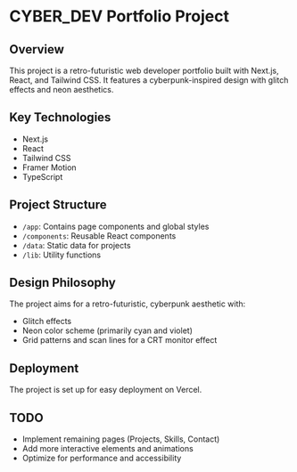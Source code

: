 # CYBER_DEV Portfolio Project

## Overview
This project is a retro-futuristic web developer portfolio built with Next.js, React, and Tailwind CSS. It features a cyberpunk-inspired design with glitch effects and neon aesthetics.

## Key Technologies
- Next.js
- React
- Tailwind CSS
- Framer Motion
- TypeScript

## Project Structure
- `/app`: Contains page components and global styles
- `/components`: Reusable React components
- `/data`: Static data for projects
- `/lib`: Utility functions

## Design Philosophy
The project aims for a retro-futuristic, cyberpunk aesthetic with:
- Glitch effects
- Neon color scheme (primarily cyan and violet)
- Grid patterns and scan lines for a CRT monitor effect

## Deployment
The project is set up for easy deployment on Vercel.

## TODO
- Implement remaining pages (Projects, Skills, Contact)
- Add more interactive elements and animations
- Optimize for performance and accessibility
